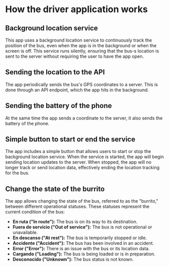 # How the driver application works

## Background location service

This app uses a background location service to continuously track the position
of the bus, even when the app is in the background or when the screen is off.
This service runs silently, ensuring that the bus-s location is sent to the
server without requiring the user to have the app open.

## Sending the location to the API

The app periodically sends the bus's GPS coordinates to a server. This is done
through an API endpoint, which the app hits in the background.

## Sending the battery of the phone

At the same time the app sends a coordinate to the server, it also sends the
battery of the phone.

## Simple button to start or end the service

The app includes a simple button that allows users to start or stop the
background location service. When the service is started, the app will begin
sending location updates to the server. When stopped, the app will no longer
track or send location data, effectively ending the location tracking for the
bus.

## Change the state of the burrito

The app allows changing the state of the bus, referred to as the "burrito,"
between different operational statuses. These statuses represent the current
condition of the bus:

- **En ruta ("In route"):** The bus is on its way to its destination.
- **Fuera de servicio ("Out of service"):** The bus is not operational or
unavailable.
- **En descanso ("At rest"):** The bus is temporarily stopped or idle.
- **Accidente ("Accident"):** The bus has been involved in an accident.
- **Error ("Error"):** There is an issue with the bus or its location data.
- **Cargando ("Loading"):** The bus is being loaded or is in preparation.
- **Desconocido ("Unknown"):** The bus status is not known.
